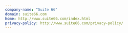 ```yaml
---
company-name: "Suite 66"
domain: suite66.com
home: http://www.suite66.com/index.html
privacy-policy: http://www.suite66.com/privacy-policy/
---
```




